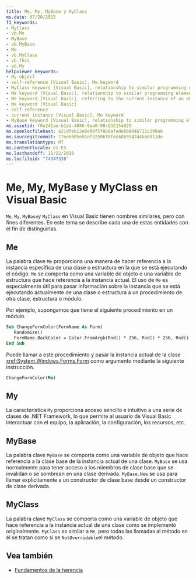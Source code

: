 ```yaml
---
title: Me, My, MyBase y MyClass
ms.date: 07/20/2015
f1_keywords:
- MyClass
- vb.Me
- MyBase
- vb.MyBase
- Me
- vb.MyClass
- vb.This
- vb.My
helpviewer_keywords:
- My object
- self-reference [Visual Basic], Me keyword
- MyClass keyword [Visual Basic], relationship to similar programming elements
- Me keyword [Visual Basic], relationship to similar programming elements
- Me keyword [Visual Basic], referring to the current instance of an object
- Me keyword [Visual Basic]
- self-reference
- current instance [Visual Basic], Me keyword
- MyBase keyword [Visual Basic], relationship to similar programming elements
ms.assetid: f8e241ae-b1ed-4886-9aa0-08c632154029
ms.openlocfilehash: a21dfeb12e8d99f5f8b8afede084846711c299ab
ms.sourcegitcommit: 17ee6605e01ef32506f8fdc686954244ba6911de
ms.translationtype: MT
ms.contentlocale: es-ES
ms.lasthandoff: 11/22/2019
ms.locfileid: "74347338"
---
```

# <a name="me-my-mybase-and-myclass-in-visual-basic"></a>Me, My, MyBase y MyClass en Visual Basic
`Me`, `My`, `MyBase`y `MyClass` en Visual Basic tienen nombres similares, pero con fines diferentes. En este tema se describe cada una de estas entidades con el fin de distinguirlas.  
  
## <a name="me"></a>Me  
 La palabra clave `Me` proporciona una manera de hacer referencia a la instancia específica de una clase o estructura en la que se está ejecutando el código. `Me` se comporta como una variable de objeto o una variable de estructura que hace referencia a la instancia actual. El uso de `Me` es especialmente útil para pasar información sobre la instancia que se está ejecutando actualmente de una clase o estructura a un procedimiento de otra clase, estructura o módulo.  
  
 Por ejemplo, supongamos que tiene el siguiente procedimiento en un módulo.  
  
```vb  
Sub ChangeFormColor(FormName As Form)  
   Randomize()  
   FormName.BackColor = Color.FromArgb(Rnd() * 256, Rnd() * 256, Rnd() * 256)  
End Sub  
```  
  
 Puede llamar a este procedimiento y pasar la instancia actual de la clase <xref:System.Windows.Forms.Form> como argumento mediante la siguiente instrucción.  
  
```vb  
ChangeFormColor(Me)  
```  
  
## <a name="my"></a>My  
 La característica `My` proporciona acceso sencillo e intuitivo a una serie de clases de .NET Framework, lo que permite al usuario de Visual Basic interactuar con el equipo, la aplicación, la configuración, los recursos, etc.  
  
## <a name="mybase"></a>MyBase  
 La palabra clave `MyBase` se comporta como una variable de objeto que hace referencia a la clase base de la instancia actual de una clase. `MyBase` se usa normalmente para tener acceso a los miembros de clase base que se invalidan o se sombrean en una clase derivada. `MyBase.New` se usa para llamar explícitamente a un constructor de clase base desde un constructor de clase derivada.  
  
## <a name="myclass"></a>MyClass  
 La palabra clave `MyClass` se comporta como una variable de objeto que hace referencia a la instancia actual de una clase como se implementó originalmente. `MyClass` es similar a `Me`, pero todas las llamadas al método en él se tratan como si se `NotOverridable`el método.  
  
## <a name="see-also"></a>Vea también

- [Fundamentos de la herencia](../../../visual-basic/programming-guide/language-features/objects-and-classes/inheritance-basics.md)
